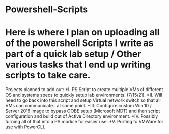 # Powershell-Scripts

# Here is where I plan on uploading all of the powershell Scripts I write as part of a quick lab setup / Other various tasks that I end up writing scripts to take care. 


Projects planned to add out: 
*I. PS Script to create multiple VMs of different OS and systems specs to quickly setup lab environments. (7/15/21). 
*II. Will need to go back into this script and setup Virtual network switch so that all VMs can communicate.. at some point. 
*III. Configure custom Win 10 / Server 2016 image to bypass OOBE setup (Microsoft MDT) and then script configuration and build out of Active Directory environment. 
*IV. Possibly turning all of that into a PS module for easier use. 
*V. Porting to VMWare for use with PowerCLI. 
